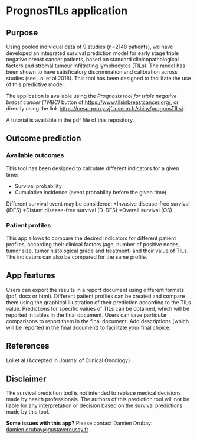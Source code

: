 # PrognosTILs application

## Purpose

Using pooled individual data of 9 studies (n=2148 patients), we have developed an integrated survival prediction model for early stage triple negative breast cancer patients, based on standard clinicopathological factors and stromal tumour infiltrating lymphocytes (TILs). The model has been shown to have satisficatory discrimination and calibration across studies (see Loi et al 2018). This tool has been designed to facilitate the use of this predictive model.

The application is available using the *Prognosis tool for triple negative breast cancer (TNBC)* button of <https://www.tilsinbreastcancer.org/>, or directly using the link <https://cesp-proxy.vjf.inserm.fr/shiny/prognosTILs/>.

A tutorial is available in the pdf file of this repository.

## Outcome prediction

### Available outcomes

This tool has been designed to calculate different indicators for a given time:

* Survival probability
* Cumulative incidence (event probability before the given time)

Different survival event may be considered:
*Invasive disease-free survival (iDFS)
*Distant disease-free survival (D-DFS)
*Overall survival (OS)

### Patient profiles

This app allows to compare the desired indicators for different patient profiles, according their clinical factors (age, number of positive nodes, tumor size, tumor histological grade and treatment) and their value of TILs. The indicators can also be compared for the same profile.

## App features

Users can export the results in a report document using different formats (pdf, docx or html). Different patient profiles can be created and compare them using the graphical illustration of their prediction according to the TILs value. Predictions for specific values of TILs can be obtained, which will be reported in tables in the final document. Users can save particular comparisons to report them in the final document. Add descriptions (which will be reported in the final document) to facilitate your final choice.

## References

Loi et al (Accepted in Journal of Clinical Oncology)

## Disclaimer

The survival prediction tool is not intended to replace medical decisions made by health professionals. The authors of this prediction tool will not be liable for any interpretation or decision based on the survival predictions made by this tool.



**Some issues with this app?**
Please contact Damien Drubay: <damien.drubay@gustaveroussy.fr>
